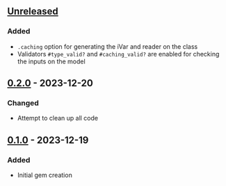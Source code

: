 ## [Unreleased]
### Added
- `.caching` option for generating the iVar and reader on the class
- Validators `#type_valid?` and `#caching_valid?` are enabled for checking the inputs on the model

## [0.2.0] - 2023-12-20
### Changed
- Attempt to clean up all code

## [0.1.0] - 2023-12-19
### Added
- Initial gem creation

[Unreleased]: https://github.com/site-prism/testingrecord/compare/v0.2...HEAD
[0.2.0]:      https://github.com/site-prism/testingrecord/compare/0.1...v0.2
[0.1.0]:      https://github.com/site-prism/testingrecord/commit/3777aec
